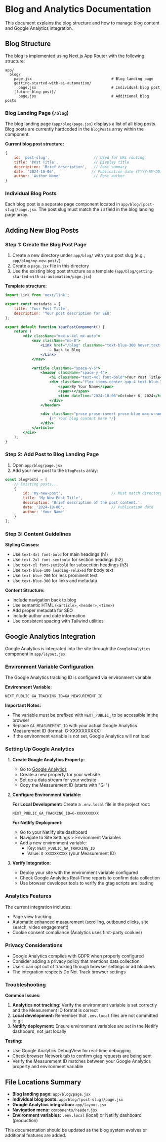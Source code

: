 # Blog and Analytics Documentation

This document explains the blog structure and how to manage blog content and Google Analytics integration.

## Blog Structure

The blog is implemented using Next.js App Router with the following structure:

```
app/
  blog/
    page.jsx                                    # Blog landing page
    getting-started-with-ai-automation/
      page.jsx                                  # Individual blog post
    [future-blog-post]/
      page.jsx                                  # Additional blog posts
```

### Blog Landing Page (`/blog`)

The blog landing page (`app/blog/page.jsx`) displays a list of all blog posts. Blog posts are currently hardcoded in the `blogPosts` array within the component.

**Current blog post structure:**
```javascript
{
    id: 'post-slug',                    // Used for URL routing
    title: 'Post Title',                // Display title
    description: 'Brief description',   // Post summary
    date: '2024-10-06',                // Publication date (YYYY-MM-DD)
    author: 'Author Name'               // Post author
}
```

### Individual Blog Posts

Each blog post is a separate page component located in `app/blog/[post-slug]/page.jsx`. The post slug must match the `id` field in the blog landing page array.

## Adding New Blog Posts

### Step 1: Create the Blog Post Page

1. Create a new directory under `app/blog/` with your post slug (e.g., `app/blog/my-new-post/`)
2. Create a `page.jsx` file in this directory
3. Use the existing blog post structure as a template (`app/blog/getting-started-with-ai-automation/page.jsx`)

**Template structure:**
```jsx
import Link from 'next/link';

export const metadata = {
    title: 'Your Post Title',
    description: 'Your post description for SEO'
};

export default function YourPostComponent() {
    return (
        <div className="max-w-4xl mx-auto">
            <nav className="mb-8">
                <Link href="/blog" className="text-blue-300 hover:text-white transition-colors">
                    ← Back to Blog
                </Link>
            </nav>

            <article className="space-y-6">
                <header className="space-y-4">
                    <h1 className="text-4xl font-bold">Your Post Title</h1>
                    <div className="flex items-center gap-4 text-blue-300">
                        <span>By Your Name</span>
                        <span>•</span>
                        <time dateTime="2024-10-06">October 6, 2024</time>
                    </div>
                </header>

                <div className="prose prose-invert prose-blue max-w-none">
                    {/* Your blog content here */}
                </div>
            </article>
        </div>
    );
}
```

### Step 2: Add Post to Blog Landing Page

1. Open `app/blog/page.jsx`
2. Add your new post to the `blogPosts` array:

```javascript
const blogPosts = [
    // Existing posts...
    {
        id: 'my-new-post',                      // Must match directory name
        title: 'My New Post Title',
        description: 'Brief description of the post content.',
        date: '2024-10-06',                     // Publication date
        author: 'Your Name'
    }
];
```

### Step 3: Content Guidelines

**Styling Classes:**
- Use `text-4xl font-bold` for main headings (h1)
- Use `text-2xl font-semibold` for section headings (h2)
- Use `text-xl font-semibold` for subsection headings (h3)
- Use `text-blue-100 leading-relaxed` for body text
- Use `text-blue-200` for less prominent text
- Use `text-blue-300` for links and metadata

**Content Structure:**
- Include navigation back to blog
- Use semantic HTML (`<article>`, `<header>`, `<time>`)
- Add proper metadata for SEO
- Include author and date information
- Use consistent spacing with Tailwind utilities

## Google Analytics Integration

Google Analytics is integrated into the site through the `GoogleAnalytics` component in `app/layout.jsx`.

### Environment Variable Configuration

The Google Analytics tracking ID is configured via environment variable:

**Environment Variable:**
```
NEXT_PUBLIC_GA_TRACKING_ID=GA_MEASUREMENT_ID
```

**Important Notes:**
- The variable must be prefixed with `NEXT_PUBLIC_` to be accessible in the browser
- Replace `GA_MEASUREMENT_ID` with your actual Google Analytics Measurement ID (format: G-XXXXXXXXXX)
- If the environment variable is not set, Google Analytics will not load

### Setting Up Google Analytics

1. **Create Google Analytics Property:**
   - Go to [Google Analytics](https://analytics.google.com/)
   - Create a new property for your website
   - Set up a data stream for your website
   - Copy the Measurement ID (starts with "G-")

2. **Configure Environment Variable:**
   
   **For Local Development:**
   Create a `.env.local` file in the project root:
   ```
   NEXT_PUBLIC_GA_TRACKING_ID=G-XXXXXXXXXX
   ```

   **For Netlify Deployment:**
   - Go to your Netlify site dashboard
   - Navigate to Site Settings > Environment Variables
   - Add a new environment variable:
     - Key: `NEXT_PUBLIC_GA_TRACKING_ID`
     - Value: `G-XXXXXXXXXX` (your Measurement ID)

3. **Verify Integration:**
   - Deploy your site with the environment variable configured
   - Check Google Analytics Real-Time reports to confirm data collection
   - Use browser developer tools to verify the gtag scripts are loading

### Analytics Features

The current integration includes:
- Page view tracking
- Automatic enhanced measurement (scrolling, outbound clicks, site search, video engagement)
- Cookie consent compliance (Analytics uses first-party cookies)

### Privacy Considerations

- Google Analytics complies with GDPR when properly configured
- Consider adding a privacy policy that mentions data collection
- Users can opt out of tracking through browser settings or ad blockers
- The integration respects Do Not Track browser settings

### Troubleshooting

**Common Issues:**
1. **Analytics not tracking:** Verify the environment variable is set correctly and the Measurement ID format is correct
2. **Local development:** Remember that `.env.local` files are not committed to git
3. **Netlify deployment:** Ensure environment variables are set in the Netlify dashboard, not just locally

**Testing:**
- Use Google Analytics DebugView for real-time debugging
- Check browser Network tab to confirm gtag requests are being sent
- Verify the Measurement ID matches between your Google Analytics property and environment variable

## File Locations Summary

- **Blog landing page:** `app/blog/page.jsx`
- **Individual blog posts:** `app/blog/[post-slug]/page.jsx`
- **Google Analytics integration:** `app/layout.jsx`
- **Navigation menu:** `components/header.jsx`
- **Environment variables:** `.env.local` (local) or Netlify dashboard (production)

This documentation should be updated as the blog system evolves or additional features are added.